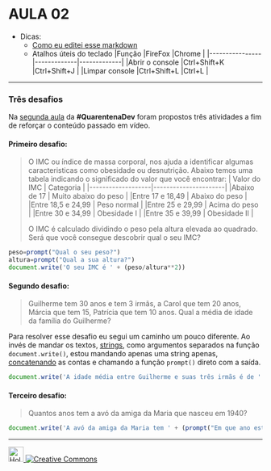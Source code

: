 # AULA 02
- Dicas: 
    - [Como eu editei esse markdown]
    - Atalhos úteis do teclado
        |Função          |FireFox      |Chrome       |
        |----------------|-------------|-------------|
        |Abrir o console |Ctrl+Shift+K |Ctrl+Shift+J |
        |Limpar console  |Ctrl+Shift+L |Ctrl+L       |

---
### Três desafios
Na [segunda aula] da **#QuarentenaDev** foram propostos três atividades a fim de reforçar o conteúdo passado em vídeo.

#### Primeiro desafio:
> O IMC ou índice de massa corporal, nos ajuda a identificar algumas caracteristicas como obesidade ou desnutrição. Abaixo temos uma tabela indicando o significado do valor que você encontrar:
> | Valor do IMC      | Categoria            |
> |-------------------|----------------------|
> |Abaixo de 17       | Muito abaixo do peso |
> |Entre 17 e 18,49   | Abaixo do peso       |
> |Entre 18,5 e 24,99 | Peso normal          |
> |Entre 25 e 29,99   | Acima do peso        |
> |Entre 30 e 34,99   | Obesidade I          |
> |Entre 35 e 39,99   | Obesidade II         |
> 
> O IMC é calculado dividindo o peso pela altura elevada ao quadrado. Será que você consegue descobrir qual o seu IMC?
```javascript
peso=prompt("Qual o seu peso?")
altura=prompt("Qual a sua altura?")
document.write('O seu IMC é ' + (peso/altura**2))
```

#### Segundo desafio:
> Guilherme tem 30 anos e tem 3 irmãs, a Carol que tem 20 anos, Márcia que tem 15, Patrícia que tem 10 anos. Qual a média de idade da família do Guilherme?

Para resolver esse desafio eu segui um caminho um pouco diferente. Ao invés de mandar os textos, [strings], como argumentos separados na função `document.write()`, estou mandando apenas uma string apenas, [concatenando] as contas e chamando a função `prompt()` direto com a saída.
```javascript
document.write('A idade média entre Guilherme e suas três irmãs é de ' + (30+20+15+10)/prompt('Quantas pessoas há entre Guilherme e suas irmãs?') + ' anos.')
```

#### Terceiro desafio:
> Quantos anos tem a avó da amiga da Maria que nasceu em 1940?
```javascript
document.write('A avó da amiga da Maria tem ' + (prompt("Em que ano estamos?")-1940) + ' anos.')
```

---
<a href="https://github.com/Holzlsauer">
    <img src="https://image.flaticon.com/icons/svg/25/25231.svg" width="30" title="Holzlsauer's github">
</a>
<a href="https://en.wikipedia.org/wiki/Creative_Commons_license">
    <img src="https://upload.wikimedia.org/wikipedia/commons/thumb/1/12/Cc-by-nc-sa_icon.svg/88px-Cc-by-nc-sa_icon.svg.png" title="Creative Commons">
</a>





[Como eu editei esse markdown]: https://github.com/adam-p/markdown-here/wiki/Markdown-Cheatsheet
[segunda aula]: https://www.alura.com.br/quarentenadev/aula02-variaveis
[strings]: https://pt.wikipedia.org/wiki/Cadeia_de_caracteres
[concatenando]: https://en.wikipedia.org/wiki/Concatenation
[cc]: https://upload.wikimedia.org/wikipedia/commons/thumb/1/12/Cc-by-nc-sa_icon.svg/88px-Cc-by-nc-sa_icon.svg.png
